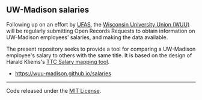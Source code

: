 ## UW-Madison salaries

Following up on an effort by [UFAS](https://ufas223.org),
the [Wisconsin University Union (WUU)](https://www.wuu.info)
will be regularly submitting Open Records Requests to obtain
information on UW-Madison employees' salaries,
and making the data available.

The present repository seeks to provide a tool for comparing a
UW-Madison employee's salary to others with the same title. It is
based on the design of Harald Kliems's [TTC Salary mapping
tool](https://haraldkliems.shinyapps.io/My_TTC_salary/).

- <https://wuu-madison.github.io/salaries>

---

Code released under the [MIT License](LICENSE).
